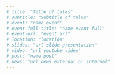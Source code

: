 ```yaml
---
# title: "Title of talks"
# subtitle: "Subtitle of talks"
# event: "name event"
# event-full-title: "name event full"
# event-url: "event url"
# location: "location"
# slides: "url slide presentation"
# video: "url youtube video"
# post: "name post"
# news: "url news external or internal"
---
```

